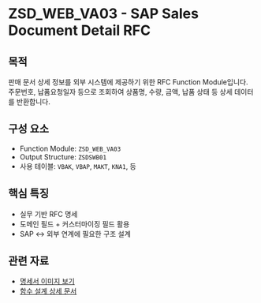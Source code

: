 # ZSD_WEB_VA03 - SAP Sales Document Detail RFC

##  목적
판매 문서 상세 정보를 외부 시스템에 제공하기 위한 RFC Function Module입니다.  
주문번호, 납품요청일자 등으로 조회하여 상품명, 수량, 금액, 납품 상태 등 상세 데이터를 반환합니다.

##  구성 요소
- Function Module: `ZSD_WEB_VA03`
- Output Structure: `ZSDSWB01`
- 사용 테이블: `VBAK`, `VBAP`, `MAKT`, `KNA1`, 등

##  핵심 특징
- 실무 기반 RFC 명세
- 도메인 필드 + 커스터마이징 필드 활용
- SAP ↔ 외부 연계에 필요한 구조 설계

##  관련 자료
- [명세서 이미지 보기](./docs/zsd_web_va03_spec.png)
- [함수 설계 상세 문서](./function_design.md)
